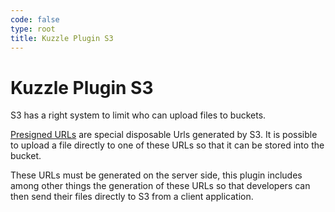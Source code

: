 ```yaml
---
code: false
type: root
title: Kuzzle Plugin S3
---
```


# Kuzzle Plugin S3

S3 has a right system to limit who can upload files to buckets.

[Presigned URLs](https://docs.aws.amazon.com/AmazonS3/latest/dev/PresignedUrlUploadObject.html) are special disposable Urls generated by S3. It is possible to upload a file directly to one of these URLs so that it can be stored into the bucket.

These URLs must be generated on the server side, this plugin includes among other things the generation of these URLs so that developers can then send their files directly to S3 from a client application.